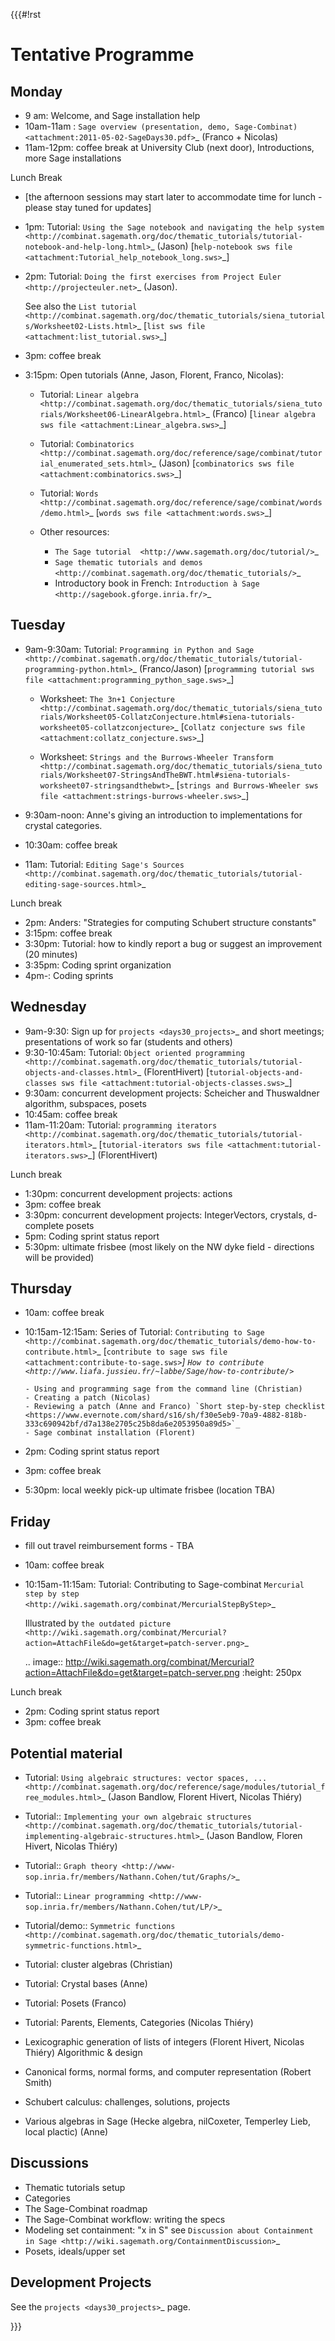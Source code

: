 {{{#!rst

Tentative Programme
===================


Monday
------

* 9 am: Welcome, and Sage installation help
* 10am-11am : `Sage overview (presentation, demo, Sage-Combinat) <attachment:2011-05-02-SageDays30.pdf>`_ (Franco + Nicolas)
* 11am-12pm: coffee break at University Club (next door),
  Introductions, more Sage installations

Lunch Break

* [the afternoon sessions may start later to accommodate time for lunch - please stay tuned for updates]
* 1pm: Tutorial: `Using the Sage notebook and navigating the help system
  <http://combinat.sagemath.org/doc/thematic_tutorials/tutorial-notebook-and-help-long.html>`_ (Jason) [`help-notebook sws file <attachment:Tutorial_help_notebook_long.sws>`_]
* 2pm: Tutorial:  `Doing the first exercises from Project Euler <http://projecteuler.net>`_ (Jason).

  See also the `List tutorial <http://combinat.sagemath.org/doc/thematic_tutorials/siena_tutorials/Worksheet02-Lists.html>`_ [`list sws file <attachment:list_tutorial.sws>`_]
* 3pm: coffee break
* 3:15pm: Open tutorials (Anne, Jason, Florent, Franco, Nicolas):

  * Tutorial: `Linear algebra <http://combinat.sagemath.org/doc/thematic_tutorials/siena_tutorials/Worksheet06-LinearAlgebra.html>`_ (Franco) [`linear algebra sws file <attachment:Linear_algebra.sws>`_]
  * Tutorial: `Combinatorics <http://combinat.sagemath.org/doc/reference/sage/combinat/tutorial_enumerated_sets.html>`_ (Jason) [`combinatorics sws file <attachment:combinatorics.sws>`_]
  * Tutorial: `Words <http://combinat.sagemath.org/doc/reference/sage/combinat/words/demo.html>`_ [`words sws file <attachment:words.sws>`_]
  * Other resources:

    * `The Sage tutorial  <http://www.sagemath.org/doc/tutorial/>`_
    * `Sage thematic tutorials and demos <http://combinat.sagemath.org/doc/thematic_tutorials/>`_
    * Introductory book in French: `Introduction à Sage <http://sagebook.gforge.inria.fr/>`_

Tuesday
-------

* 9am-9:30am: Tutorial: `Programming in Python and Sage <http://combinat.sagemath.org/doc/thematic_tutorials/tutorial-programming-python.html>`_ (Franco/Jason) [`programming tutorial sws file <attachment:programming_python_sage.sws>`_]

  * Worksheet: `The 3n+1 Conjecture <http://combinat.sagemath.org/doc/thematic_tutorials/siena_tutorials/Worksheet05-CollatzConjecture.html#siena-tutorials-worksheet05-collatzconjecture>`_ [`Collatz conjecture sws file <attachment:collatz_conjecture.sws>`_]

  * Worksheet: `Strings and the Burrows-Wheeler Transform <http://combinat.sagemath.org/doc/thematic_tutorials/siena_tutorials/Worksheet07-StringsAndTheBWT.html#siena-tutorials-worksheet07-stringsandthebwt>`_ [`strings and Burrows-Wheeler sws file <attachment:strings-burrows-wheeler.sws>`_]

* 9:30am-noon: Anne's giving an introduction to implementations for crystal categories.

* 10:30am: coffee break
* 11am: Tutorial: `Editing Sage's Sources <http://combinat.sagemath.org/doc/thematic_tutorials/tutorial-editing-sage-sources.html>`_

Lunch break

* 2pm: Anders: "Strategies for computing Schubert structure constants"
* 3:15pm: coffee break
* 3:30pm: Tutorial: how to kindly report a bug or suggest an improvement (20 minutes)
* 3:35pm: Coding sprint organization
* 4pm-: Coding sprints

Wednesday
---------

* 9am-9:30: Sign up for `projects <days30_projects>`_ and short meetings; presentations of work so far (students and others)
* 9:30-10:45am: Tutorial: `Object oriented programming <http://combinat.sagemath.org/doc/thematic_tutorials/tutorial-objects-and-classes.html>`_ (FlorentHivert) [`tutorial-objects-and-classes sws file <attachment:tutorial-objects-classes.sws>`_]
* 9:30am: concurrent development projects: Scheicher and Thuswaldner algorithm, subspaces, posets
* 10:45am: coffee break
* 11am-11:20am: Tutorial: `programming iterators <http://combinat.sagemath.org/doc/thematic_tutorials/tutorial-iterators.html>`_ [`tutorial-iterators sws file <attachment:tutorial-iterators.sws>`_] (FlorentHivert)

Lunch break

* 1:30pm: concurrent development projects: actions
* 3pm: coffee break
* 3:30pm: concurrent development projects: IntegerVectors, crystals, d-complete posets
* 5pm: Coding sprint status report
* 5:30pm: ultimate frisbee (most likely on the NW dyke field - directions will be provided)

Thursday
--------

* 10am: coffee break

* 10:15am-12:15am: Series of Tutorial: `Contributing to Sage
  <http://combinat.sagemath.org/doc/thematic_tutorials/demo-how-to-contribute.html>`_
  [`contribute to sage sws file <attachment:contribute-to-sage.sws>`_]
  `How to contribute <http://www.liafa.jussieu.fr/~labbe/Sage/how-to-contribute/>`_

      - Using and programming sage from the command line (Christian)
      - Creating a patch (Nicolas)
      - Reviewing a patch (Anne and Franco) `Short step-by-step checklist <https://www.evernote.com/shard/s16/sh/f30e5eb9-70a9-4882-818b-333c690942bf/d7a138e2705c25b8da6e2053950a89d5>`_
      - Sage combinat installation (Florent)

* 2pm: Coding sprint status report
* 3pm: coffee break
* 5:30pm: local weekly pick-up ultimate frisbee (location TBA)

Friday
------

- fill out travel reimbursement forms - TBA

* 10am: coffee break
* 10:15am-11:15am: Tutorial: Contributing to Sage-combinat `Mercurial step by step <http://wiki.sagemath.org/combinat/MercurialStepByStep>`_

  Illustrated by `the outdated picture <http://wiki.sagemath.org/combinat/Mercurial?action=AttachFile&do=get&target=patch-server.png>`_

  .. image:: http://wiki.sagemath.org/combinat/Mercurial?action=AttachFile&do=get&target=patch-server.png
     :height: 250px

Lunch break

* 2pm: Coding sprint status report
* 3pm: coffee break

Potential material
------------------

* Tutorial: `Using algebraic structures: vector spaces, ... <http://combinat.sagemath.org/doc/reference/sage/modules/tutorial_free_modules.html>`_ (Jason Bandlow, Florent Hivert, Nicolas Thiéry)

* Tutorial:: `Implementing your own algebraic structures <http://combinat.sagemath.org/doc/thematic_tutorials/tutorial-implementing-algebraic-structures.html>`_ (Jason Bandlow, Floren Hivert, Nicolas Thiéry)

* Tutorial:: `Graph theory
  <http://www-sop.inria.fr/members/Nathann.Cohen/tut/Graphs/>`_

* Tutorial:: `Linear programming <http://www-sop.inria.fr/members/Nathann.Cohen/tut/LP/>`_

* Tutorial/demo:: `Symmetric functions <http://combinat.sagemath.org/doc/thematic_tutorials/demo-symmetric-functions.html>`_

* Tutorial: cluster algebras (Christian)

* Tutorial: Crystal bases (Anne)

* Tutorial: Posets (Franco)

* Tutorial: Parents, Elements, Categories (Nicolas Thiéry)

* Lexicographic generation of lists of integers (Florent Hivert, Nicolas Thiéry)
  Algorithmic & design

* Canonical forms, normal forms, and computer representation (Robert Smith)

* Schubert calculus: challenges, solutions, projects

* Various algebras in Sage (Hecke algebra, nilCoxeter, Temperley Lieb, local plactic) (Anne)

Discussions
-----------

* Thematic tutorials setup
* Categories
* The Sage-Combinat roadmap
* The Sage-Combinat workflow: writing the specs
* Modeling set containment: "x in S" see `Discussion about Containment in Sage <http://wiki.sagemath.org/ContainmentDiscussion>`_
* Posets, ideals/upper set


Development Projects
----------------------------

See the `projects <days30_projects>`_ page.

}}}
